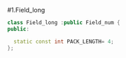 #1.Field_long

```cpp
class Field_long :public Field_num {
public:

  static const int PACK_LENGTH= 4;
};  
```